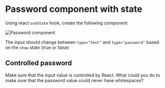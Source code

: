 # Password component with state

Using react `useState` hook, create the following component

![Password component](https://p-vvf5mjm.t4.n0.cdn.getcloudapp.com/items/NQuNO81d/d1f72d4f-c485-4eb6-87bf-312cc19d146c.gif?source=viewer&v=b07aaa7255a1391c6e79d0367916fc6b)

The input should change between `type="text"` and `type="password"` based on the
`show` state (true or false)

## Controlled password

Make sure that the input value is controlled by React. What could you do to make
sure that the password value could never have whitespaces?
